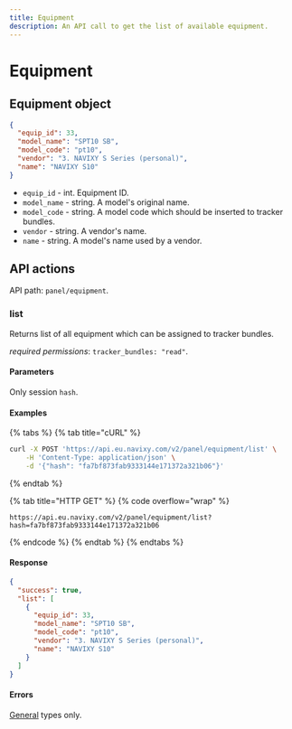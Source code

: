 ```yaml
---
title: Equipment
description: An API call to get the list of available equipment.
---
```


# Equipment

## Equipment object

```json
{
  "equip_id": 33,
  "model_name": "SPT10 SB",
  "model_code": "pt10",
  "vendor": "3. NAVIXY S Series (personal)",
  "name": "NAVIXY S10"
}
```

* `equip_id` - int. Equipment ID.
* `model_name` - string. A model's original name.
* `model_code` - string. A model code which should be inserted to tracker bundles.
* `vendor` - string. A vendor's name.
* `name` - string. A model's name used by a vendor.

## API actions

API path: `panel/equipment`.

### list

Returns list of all equipment which can be assigned to tracker bundles.

_required permissions_: `tracker_bundles: "read"`.

#### Parameters

Only session `hash`.

#### Examples

{% tabs %}
{% tab title="cURL" %}
```sh
curl -X POST 'https://api.eu.navixy.com/v2/panel/equipment/list' \
    -H 'Content-Type: application/json' \
    -d '{"hash": "fa7bf873fab9333144e171372a321b06"}'
```
{% endtab %}

{% tab title="HTTP GET" %}
{% code overflow="wrap" %}
```http
https://api.eu.navixy.com/v2/panel/equipment/list?hash=fa7bf873fab9333144e171372a321b06
```
{% endcode %}
{% endtab %}
{% endtabs %}

#### Response

```json
{
  "success": true,
  "list": [
    {
      "equip_id": 33,
      "model_name": "SPT10 SB",
      "model_code": "pt10",
      "vendor": "3. NAVIXY S Series (personal)",
      "name": "NAVIXY S10"
    }
  ]
}
```

#### Errors

[General](../../user-api/backend-api/getting-started/errors.md#error-codes) types only.
